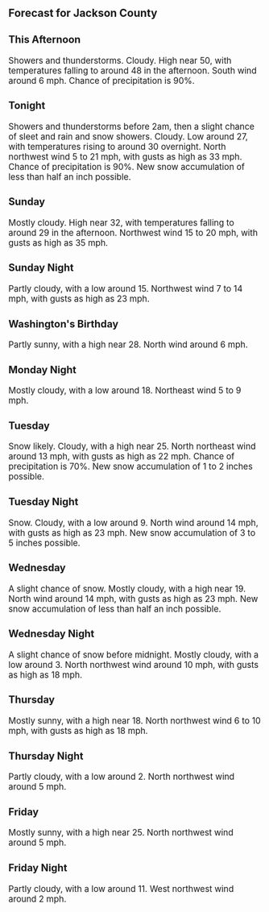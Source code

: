 <div>
   <h2>Forecast for Jackson County</h2>
   <p>
      <div style="font-size:120%">
         <h3>This Afternoon</h3>Showers and thunderstorms. Cloudy. High near 50, with temperatures falling to around 48 in the afternoon. South wind around
         6 mph. Chance of precipitation is 90%.<br></div>
   </p>
   <p>
      <div style="font-size:120%">
         <h3>Tonight</h3>Showers and thunderstorms before 2am, then a slight chance of sleet and rain and snow showers. Cloudy. Low around 27, with
         temperatures rising to around 30 overnight. North northwest wind 5 to 21 mph, with gusts as high as 33 mph. Chance of precipitation
         is 90%. New snow accumulation of less than half an inch possible.<br></div>
   </p>
   <p>
      <div style="font-size:120%">
         <h3>Sunday</h3>Mostly cloudy. High near 32, with temperatures falling to around 29 in the afternoon. Northwest wind 15 to 20 mph, with gusts
         as high as 35 mph.<br></div>
   </p>
   <p>
      <div style="font-size:120%">
         <h3>Sunday Night</h3>Partly cloudy, with a low around 15. Northwest wind 7 to 14 mph, with gusts as high as 23 mph.<br></div>
   </p>
   <p>
      <div style="font-size:120%">
         <h3>Washington's Birthday</h3>Partly sunny, with a high near 28. North wind around 6 mph.<br></div>
   </p>
   <p>
      <div style="font-size:120%">
         <h3>Monday Night</h3>Mostly cloudy, with a low around 18. Northeast wind 5 to 9 mph.<br></div>
   </p>
   <p>
      <div style="font-size:120%">
         <h3>Tuesday</h3>Snow likely. Cloudy, with a high near 25. North northeast wind around 13 mph, with gusts as high as 22 mph. Chance of precipitation
         is 70%. New snow accumulation of 1 to 2 inches possible.<br></div>
   </p>
   <p>
      <div style="font-size:120%">
         <h3>Tuesday Night</h3>Snow. Cloudy, with a low around 9. North wind around 14 mph, with gusts as high as 23 mph. New snow accumulation of 3 to 5
         inches possible.<br></div>
   </p>
   <p>
      <div style="font-size:120%">
         <h3>Wednesday</h3>A slight chance of snow. Mostly cloudy, with a high near 19. North wind around 14 mph, with gusts as high as 23 mph. New snow
         accumulation of less than half an inch possible.<br></div>
   </p>
   <p>
      <div style="font-size:120%">
         <h3>Wednesday Night</h3>A slight chance of snow before midnight. Mostly cloudy, with a low around 3. North northwest wind around 10 mph, with gusts
         as high as 18 mph.<br></div>
   </p>
   <p>
      <div style="font-size:120%">
         <h3>Thursday</h3>Mostly sunny, with a high near 18. North northwest wind 6 to 10 mph, with gusts as high as 18 mph.<br></div>
   </p>
   <p>
      <div style="font-size:120%">
         <h3>Thursday Night</h3>Partly cloudy, with a low around 2. North northwest wind around 5 mph.<br></div>
   </p>
   <p>
      <div style="font-size:120%">
         <h3>Friday</h3>Mostly sunny, with a high near 25. North northwest wind around 5 mph.<br></div>
   </p>
   <p>
      <div style="font-size:120%">
         <h3>Friday Night</h3>Partly cloudy, with a low around 11. West northwest wind around 2 mph.<br></div>
   </p>
</div>